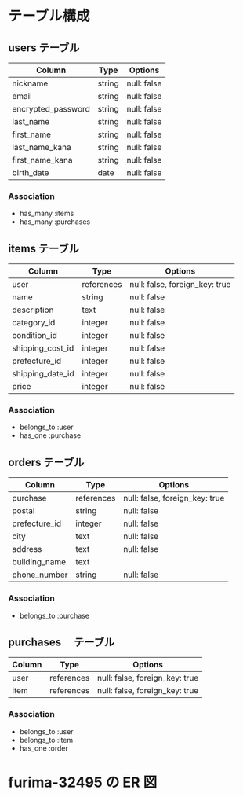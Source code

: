 # テーブル構成

## users テーブル

| Column             | Type   | Options     |
| ------------------ | ------ | ----------- |
| nickname           | string | null: false |
| email              | string | null: false |
| encrypted_password | string | null: false |
| last_name          | string | null: false |
| first_name         | string | null: false |
| last_name_kana     | string | null: false |
| first_name_kana    | string | null: false |
| birth_date         | date   | null: false |

### Association

- has_many :items
- has_many :purchases

## items テーブル

| Column           | Type       | Options                        |
| ---------------- | ---------- | ------------------------------ |
| user             | references | null: false, foreign_key: true |
| name             | string     | null: false                    |
| description      | text       | null: false                    |
| category_id      | integer    | null: false                    |
| condition_id     | integer    | null: false                    |
| shipping_cost_id | integer    | null: false                    |
| prefecture_id    | integer    | null: false                    |
| shipping_date_id | integer    | null: false                    |
| price            | integer    | null: false                    |

### Association

- belongs_to :user
- has_one :purchase

## orders テーブル

| Column        | Type       | Options                        |
| ------------- | ---------- | ------------------------------ |
| purchase      | references | null: false, foreign_key: true |
| postal        | string     | null: false                    |
| prefecture_id | integer    | null: false                    |
| city          | text       | null: false                    |
| address       | text       | null: false                    |
| building_name | text       |                                |
| phone_number  | string     | null: false                    |

### Association

- belongs_to :purchase

## purchases 　テーブル

| Column | Type       | Options                        |
| ------ | ---------- | ------------------------------ |
| user   | references | null: false, foreign_key: true |
| item   | references | null: false, foreign_key: true |

### Association

- belongs_to :user
- belongs_to :item
- has_one :order

# furima-32495 の ER 図

